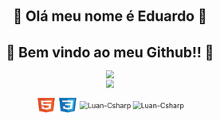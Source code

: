  # <div align="center">🌙 Olá meu nome é Eduardo 🌙</div>
 
 
# <div align ="center">🎉  Bem vindo ao meu Github!! 🎉

 <div align="center">
  <a href="https://github.com/duu17">
  <img height="180em" src="https://github-readme-stats.vercel.app/api?username=duu17&show_icons=true&theme=dark&include_all_commits=true&count_private=true"/>
</div>
 

  <div align = "center">
  <a href="https://www.linkedin.com/in/eduardo-alencar-tiburcio-570533239/" target="_blank"><img src="https://img.shields.io/badge/-LinkedIn-%230077B5?style=for-the-badge&logo=linkedin&logoColor=white" target="_blank"></a> 
  </div>

  <div align="center" style="display: inline_block"><br>
   <img align="center" alt="Luan-HTML" height="30" width="40" src="https://raw.githubusercontent.com/devicons/devicon/master/icons/html5/html5-original.svg">
  <img align="center" alt="Luan-CSS" height="30" width="40" src="https://raw.githubusercontent.com/devicons/devicon/master/icons/css3/css3-original.svg">
   <img align="center" alt="Luan-Csharp" height="30" width="40"src="https://cdn.jsdelivr.net/gh/devicons/devicon/icons/java/java-original.svg"/>
    <img align="center" alt="Luan-Csharp" height="30" width="40" src="https://cdn.jsdelivr.net/gh/devicons/devicon/icons/mysql/mysql-original.svg" />   
  </div>

  

